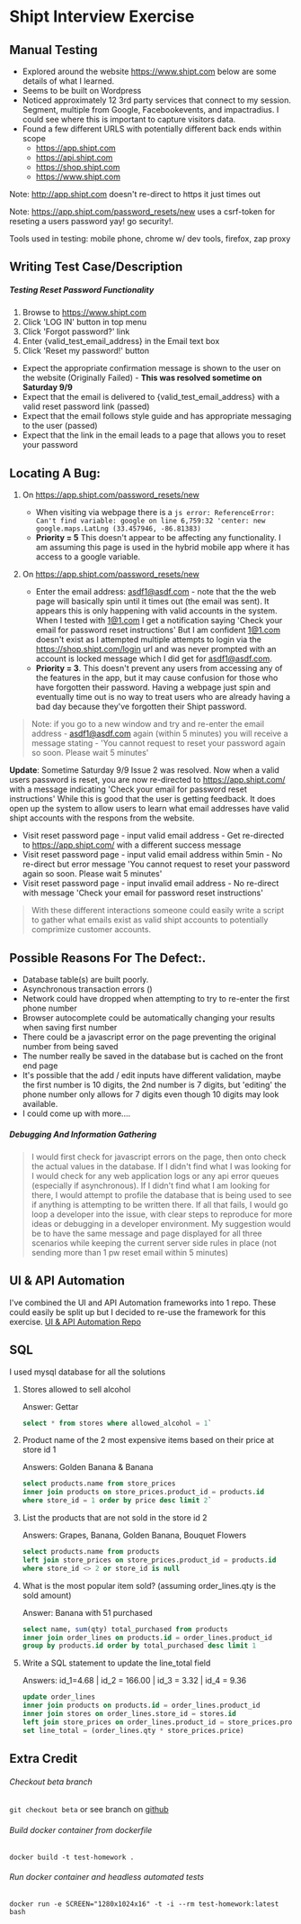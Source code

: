 # Shipt Interview Exercise

## Manual Testing

* Explored around the website https://www.shipt.com below are some details of what I learned.
* Seems to be built on Wordpress
* Noticed approximately 12 3rd party services that connect to my session. Segment, multiple from Google, Facebookevents, and impactradius. I could see where this is important to capture visitors data.
* Found a few different URLS with potentially different back ends within scope
    * https://app.shipt.com
    * https://api.shipt.com
    * https://shop.shipt.com
    * https://www.shipt.com

Note: http://app.shipt.com doesn't re-direct to https it just times out

Note: https://app.shipt.com/password_resets/new uses a csrf-token for reseting a users password yay! go security!.

Tools used in testing: mobile phone, chrome w/ dev tools, firefox, zap proxy

## Writing Test Case/Description
##### Testing Reset Password Functionality
1. Browse to https://www.shipt.com
2. Click 'LOG IN' button in top menu
3. Click 'Forgot password?' link
4. Enter {valid_test_email_address} in the Email text box
5. Click 'Reset my password!' button

* Expect the appropriate confirmation message is shown to the user on the website (Originally Failed) - **This was resolved sometime on Saturday 9/9**
* Expect that the email is delivered to {valid_test_email_address} with a valid reset password link (passed)
* Expect that the email follows style guide and has appropriate messaging to the user (passed)
* Expect that the link in the email leads to a page that allows you to reset your password


## Locating A Bug:
1.  On https://app.shipt.com/password_resets/new
    * When visiting via webpage there is a `js error: ReferenceError: Can't find variable: google on line 6,759:32 'center: new google.maps.LatLng (33.457946, -86.81383)`
    * **Priority = 5**  This doesn't appear to be affecting any functionality. I am assuming this page is used in the hybrid mobile app where it has access to a google variable.

1. On https://app.shipt.com/password_resets/new
    * Enter the email address: asdf1@asdf.com - note that the the web page will basically spin until it times out (the email was sent). It appears this is only happening with valid accounts in the system.  When I tested with 1@1.com I get a notification saying 'Check your email for password reset instructions' But I am confident 1@1.com doesn't exist as I attempted multiple attempts to login via the https://shop.shipt.com/login url and was never prompted with an account is locked message which I did get for asdf1@asdf.com.
    * **Priority = 3**. This doesn't prevent any users from accessing any of the features in the app, but it may cause confusion for those who have forgotten their password. Having a webpage just spin and eventually time out is no way to treat users who are already having a bad day because they've forgotten their Shipt password.

> Note: if you go to a new window and try and re-enter the email address - asdf1@asdf.com again (within 5 minutes) you will receive a message stating - 'You cannot request to reset your password again so soon. Please wait 5 minutes'

**Update**: Sometime Saturday 9/9 Issue 2 was resolved. Now when a valid users password is reset, you are now re-directed to https://app.shipt.com/ with a message indicating 'Check your email for password reset instructions'
While this is good that the user is getting feedback. It does open up the system to allow users to learn what email addresses have valid shipt accounts with the respons from the website.
* Visit reset password page - input valid email address - Get re-directed to https://app.shipt.com/ with a different success message
* Visit reset password page - input valid email address within 5min - No re-direct but error message 'You cannot request to reset your password again so soon. Please wait 5 minutes'
* Visit reset password page - input invalid email address - No re-direct with message 'Check your email for password reset instructions'
> With these different interactions someone could easily write a script to gather what emails exist as valid shipt accounts to potentially comprimize customer accounts.


## Possible Reasons For The Defect:.
* Database table(s) are built poorly.
* Asynchronous transaction errors ()
* Network could have dropped when attempting to try to re-enter the first phone number
* Browser autocomplete could be automatically changing your results when saving first number
* There could be a javascript error on the page preventing the original number from being saved
* The number really be saved in the database but is cached on the front end page
* It's possible that the add / edit inputs have different validation, maybe the first number is 10 digits, the 2nd number is 7 digits, but 'editing' the phone number only allows for 7 digits even though 10 digits may look available.
* I could come up with more....

##### Debugging And Information Gathering
> I would first check for javascript errors on the page, then onto check the actual values in the database. If I didn't find what I was looking for I would check for any web application logs or any api error queues (especially if asynchronous). If I didn't find what I am looking for there, I would attempt to profile the database that is being used to see if anything is attempting to be written there. If all that fails, I would go loop a developer into the issue, with clear steps to reproduce for more ideas or debugging in a developer environment. My suggestion would be to have the same message and page displayed for all three scenarios while keeping the current server side rules in place (not sending more than 1 pw reset email within 5 minutes)

## UI & API Automation
I've combined the UI and API Automation frameworks into 1 repo. These could easily be split up but I decided to re-use the framework for this exercise.
[UI & API Automation Repo](https://github.com/utchbe/THREE-LITTLE-PIGS/tree/master/test_automation)

## SQL

I used mysql database for all the solutions

1. Stores allowed to sell alcohol

    Answer: Gettar
    ```sql
    select * from stores where allowed_alcohol = 1`
    ```
1. Product name of the 2 most expensive items based on their price at store id 1

    Answers: Golden Banana & Banana
    ```sql
    select products.name from store_prices
    inner join products on store_prices.product_id = products.id
    where store_id = 1 order by price desc limit 2`
    ```

1. List the products that are not sold in the store id 2

    Answers: Grapes, Banana, Golden Banana, Bouquet Flowers
    ```sql
    select products.name from products
    left join store_prices on store_prices.product_id = products.id
    where store_id <> 2 or store_id is null
    ```

1. What is the most popular item sold?  (assuming order_lines.qty is the sold amount)

    Answer: Banana with 51 purchased
    ```sql
    select name, sum(qty) total_purchased from products
    inner join order_lines on products.id = order_lines.product_id
    group by products.id order by total_purchased desc limit 1
    ```
1. Write a SQL statement to update the line_total field

    Answers: id_1=4.68 | id_2 = 166.00 | id_3 = 3.32 | id_4 = 9.36
    ```sql
    update order_lines
    inner join products on products.id = order_lines.product_id
    inner join stores on order_lines.store_id = stores.id
    left join store_prices on order_lines.product_id = store_prices.product_id and order_lines.store_id =store_prices.store_id
    set line_total = (order_lines.qty * store_prices.price)
    ```

## Extra Credit

###### Checkout beta branch

`git checkout beta` or see branch on [github](https://github.com/utchbe/Interview-Exercise/tree/beta)

###### Build docker container from dockerfile

`docker build -t test-homework .`

###### Run docker container and headless automated tests
`docker run -e SCREEN="1280x1024x16" -t -i --rm test-homework:latest bash`